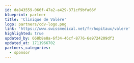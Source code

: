 ```yaml
---
id: da843559-066f-47a2-a429-371cf9bfa66f
blueprint: partner
title: 'Clinique de Valère'
logo: partners/cdv-logo.png
link: 'https://www.swissmedical.net/fr/hopitaux/valere'
highlighted: true
updated_by: 668b8e8a-6f34-46cf-8776-6e9724209df3
updated_at: 1711966702
partners_categories:
  - sponsor
---
```

